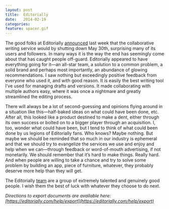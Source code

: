 ```yaml
---
layout: post
title:  Editorially
date:   2014-02-19
categories:
feature: spacer.gif
---
```

The good folks at Editorially [announced](http://stet.editorially.com/articles/goodbye/) last week that the collaborative writing service would by shutting down May 30th, surprising many of its users and followers. In many ways it is the way the end has seemingly come about that has caught people off-guard. Editorially appeared to have everything going for it—an all-star team, a solution to a common problem, a solid brand and perhaps most importantly, an abundance of glowing recommendations. I saw nothing but exceedingly positive feedback from everyone who used it, and with good reason. It is easily the best writing tool I’ve used for managing drafts and versions. It made collaborating with multiple authors easy, where it was once a nightmare and greatly streamlined the editing process. 

There will always be a lot of second-guessing and opinions flying around in a situation like this—half-baked ideas on what could have been done, etc. After all, this looked like a product destined to make a dent, either through its own success or bolted on to a bigger player through an acquisition. I, too, wonder what could have been, but I tend to think of what could been done by us legions of Editorially fans. Who knows? Maybe nothing. But maybe we should be reminded that so much in our industry is ephemeral and that we should try to evangelize the services we use and enjoy and help when we can—through feedback or word-of-mouth advertising, if not monetarily. We should remember that it’s hard to make things. Really hard. And when people are willing to take a chance and try to solve some problem by building an app, piece of furniture, whatever, they probably deserve more help than they will get.

The Editorially [team](https://editorially.com/about) are a group of extremely talented and genuinely good people. I wish them the best of luck with whatever they choose to do next. 

_Directions to export documents are available here: [https://editorially.com/help/export](https://editorially.com/help/export)_